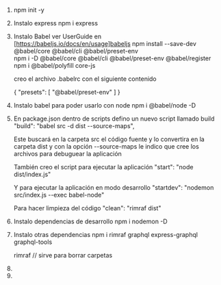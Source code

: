 1) npm init -y 

2) Instalo express
    npm i express

3)  Instalo Babel 
      ver UserGuide en [https://babeljs.io/docs/en/usage]babeljs
      npm install --save-dev @babel/core @babel/cli @babel/preset-env    
      npm i -D @babel/core @babel/cli @babel/preset-env @babel/register
      npm i @babel/polyfill core-js

      creo el archivo .babelrc  con el siguiente contenido
      
      {
        "presets": [
          "@babel/preset-env"
        ]
      }


4) Instalo babel para poder usarlo con node
  npm i @babel/node -D

5) En package.json dentro de scripts defino un nuevo script llamado build
      "build": "babel src -d dist --source-maps",

    Este buscará en la carpeta src el código fuente y lo convertira en la carpeta dist 
    y con la opción --source-maps le indico que cree los archivos para debuguear la aplicación

    También creo el script para ejecutar la aplicación
      "start": "node dist/index.js"

    Y para ejecutar la aplicación en modo desarrollo
      "startdev": "nodemon src/index.js --exec babel-node"

    Para hacer limpieza del código
      "clean": "rimraf dist"  

6)  Instalo dependencias de desarrollo
      npm i nodemon -D

7)  Instalo otras dependencias
      npm i rimraf graphql express-graphql graphql-tools

      rimraf      // sirve para borrar carpetas
8)  

9)  

